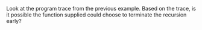 Look at the program trace from the previous example. Based on the trace, is it possible the function
supplied could choose to terminate the recursion early?
